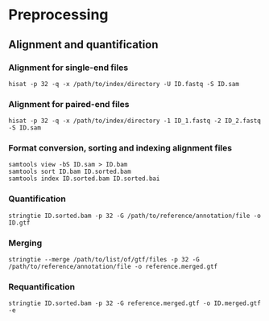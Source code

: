 # Preprocessing

## Alignment and quantification

### Alignment for single-end files

    hisat -p 32 -q -x /path/to/index/directory -U ID.fastq -S ID.sam

### Alignment for paired-end files

    hisat -p 32 -q -x /path/to/index/directory -1 ID_1.fastq -2 ID_2.fastq -S ID.sam

### Format conversion, sorting and indexing alignment files

    samtools view -bS ID.sam > ID.bam
    samtools sort ID.bam ID.sorted.bam
    samtools index ID.sorted.bam ID.sorted.bai

### Quantification

    stringtie ID.sorted.bam -p 32 -G /path/to/reference/annotation/file -o ID.gtf

### Merging

    stringtie --merge /path/to/list/of/gtf/files -p 32 -G /path/to/reference/annotation/file -o reference.merged.gtf

### Requantification

    stringtie ID.sorted.bam -p 32 -G reference.merged.gtf -o ID.merged.gtf -e
